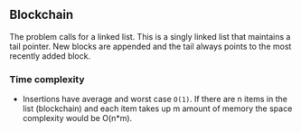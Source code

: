 ## Blockchain

The problem calls for a linked list. This is a singly linked list that maintains a tail pointer. New blocks are appended and the tail always points to the most recently added block.

### Time complexity

- Insertions have average and worst case `O(1)`. If there are n items in the list (blockchain) and each item takes up m amount of memory the space complexity would be O(n\*m).
